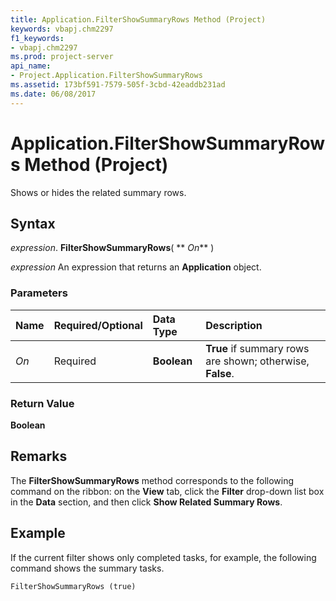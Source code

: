 ```yaml
---
title: Application.FilterShowSummaryRows Method (Project)
keywords: vbapj.chm2297
f1_keywords:
- vbapj.chm2297
ms.prod: project-server
api_name:
- Project.Application.FilterShowSummaryRows
ms.assetid: 173bf591-7579-505f-3cbd-42eaddb231ad
ms.date: 06/08/2017
---
```



# Application.FilterShowSummaryRows Method (Project)

Shows or hides the related summary rows.


## Syntax

 _expression_. **FilterShowSummaryRows**( ** _On_** )

 _expression_ An expression that returns an **Application** object.


### Parameters



|**Name**|**Required/Optional**|**Data Type**|**Description**|
|:-----|:-----|:-----|:-----|
| _On_|Required|**Boolean**|**True** if summary rows are shown; otherwise, **False**.|

### Return Value

 **Boolean**


## Remarks

The  **FilterShowSummaryRows** method corresponds to the following command on the ribbon: on the **View** tab, click the **Filter** drop-down list box in the **Data** section, and then click **Show Related Summary Rows**.


## Example

If the current filter shows only completed tasks, for example, the following command shows the summary tasks.


```
FilterShowSummaryRows (true)
```


